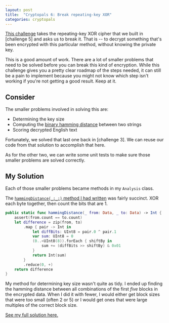 ```yaml
---
layout: post
title:  "Cryptopals 6: Break repeating-key XOR"
categories: cryptopals
---
```

<!-- cspell:ignore xor'd -->
[This challenge](https://cryptopals.com/sets/1/challenges/6) takes the repeating-key XOR cipher that we built in [challenge 5] and asks us to break it. That is -- to decrypt something that's been encrypted with this particular method, without knowing the private key. 

This is a good amount of work. There are a lot of smaller problems that need to be solved before you can break this kind of encryption. While this challenge gives you a pretty clear roadmap of the steps needed, it can still be a pain to implement because you might not know which step isn't working if you're not getting a good result. Keep at it.

## Consider
The smaller problems involved in solving this are:
- Determining the key size 
- Computing the [binary hamming distance](https://en.wikipedia.org/wiki/Hamming_distance) between two strings
- Scoring decrypted English text

Fortunately, we solved that last one back in [challenge 3]. We can reuse our code from that solution to accomplish that here.

As for the other two, we can write some unit tests to make sure those smaller problems are solved correctly. 

## My Solution
Each of those smaller problems became methods in my `Analysis` class. 

The [`hammingDistance(_:_:)` method I had written](https://github.com/downie/cryptopals/blob/main/CryptoTools/Analysis.swift#L94-L112) was fairly succinct. XOR each byte together, then count the bits that are 1.

```swift
public static func hammingDistance(_ from: Data, _ to: Data) -> Int {
    assert(from.count == to.count)
    let difference = zip(from, to)
        .map { pair -> Int in
            let diffBits: UInt8 = pair.0 ^ pair.1
            var sum: UInt8 = 0
            (0..<UInt8(8)).forEach { shiftBy in
                sum += (diffBits >> shiftBy) & 0x01
            }
            return Int(sum)
        }
        .reduce(0, +)
    return difference
}
```

My method for determining key size wasn't quite as tidy. I ended up finding the hamming distance between all combinations of the first _five_ blocks in the encrypted data. When I did it with fewer, I would either get block sizes that were too small (often 2 or 5) or I would get ones that were large multiples of the correct block size.

[See my full solution here.](https://github.com/downie/cryptopals/blob/main/Cryptopals/Challenges/Set1/Challenge06.swift)